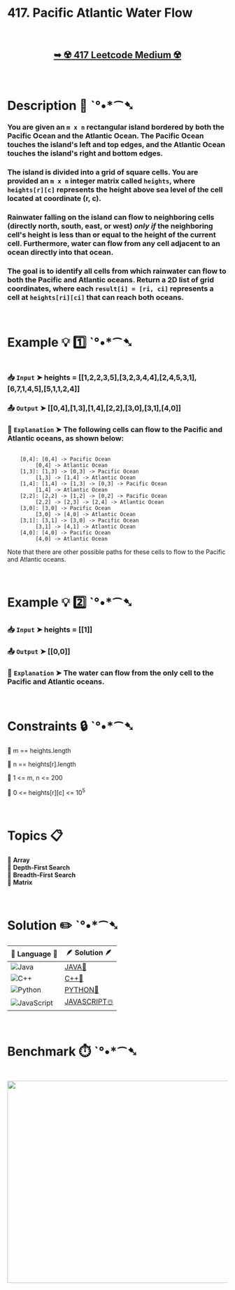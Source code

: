 # 417. Pacific Atlantic Water Flow

</br>

<h2 align="center"> 

<a href="https://leetcode.com/problems/pacific-atlantic-water-flow/description/"><strong>➥ ☢️ 417 Leetcode Medium ☢️ </strong></a>
</h2>

</br>

# Description 📜 ˋ°•*⁀➷

### You are given an `m x n` rectangular island bordered by both the Pacific Ocean and the Atlantic Ocean. The Pacific Ocean touches the island's left and top edges, and the Atlantic Ocean touches the island's right and bottom edges.

### The island is divided into a grid of square cells. You are provided an `m x n` integer matrix called `heights`, where `heights[r][c]` represents the height above sea level of the cell located at coordinate (r, c).

### Rainwater falling on the island can flow to neighboring cells (directly north, south, east, or west) *only if* the neighboring cell's height is less than or equal to the height of the current cell. Furthermore, water can flow from any cell adjacent to an ocean directly into that ocean.

### The goal is to identify all cells from which rainwater can flow to both the Pacific and Atlantic oceans. Return a 2D list of grid coordinates, where each `result[i] = [ri, ci]` represents a cell at `heights[ri][ci]` that can reach both oceans.

</br>

# Example 💡 1️⃣ ˋ°•*⁀➷

<img src="" width="" height=""/>

  ### 📥 `Input`  ➤ heights = [[1,2,2,3,5],[3,2,3,4,4],[2,4,5,3,1],[6,7,1,4,5],[5,1,1,2,4]]

  ### 📤 `Output`  ➤ [[0,4],[1,3],[1,4],[2,2],[3,0],[3,1],[4,0]]

  ### 🔦 `Explanation`  ➤ The following cells can flow to the Pacific and Atlantic oceans, as shown below:

```JS

    [0,4]: [0,4] -> Pacific Ocean
         [0,4] -> Atlantic Ocean
    [1,3]: [1,3] -> [0,3] -> Pacific Ocean
         [1,3] -> [1,4] -> Atlantic Ocean
    [1,4]: [1,4] -> [1,3] -> [0,3] -> Pacific Ocean
         [1,4] -> Atlantic Ocean
    [2,2]: [2,2] -> [1,2] -> [0,2] -> Pacific Ocean
         [2,2] -> [2,3] -> [2,4] -> Atlantic Ocean
    [3,0]: [3,0] -> Pacific Ocean
         [3,0] -> [4,0] -> Atlantic Ocean
    [3,1]: [3,1] -> [3,0] -> Pacific Ocean
         [3,1] -> [4,1] -> Atlantic Ocean
    [4,0]: [4,0] -> Pacific Ocean
         [4,0] -> Atlantic Ocean
```

Note that there are other possible paths for these cells to flow to the Pacific and Atlantic oceans.

</br>

# Example 💡 2️⃣ ˋ°•*⁀➷

  ### 📥 `Input` ➤ heights = [[1]]

  ### 📤 `Output`  ➤ [[0,0]]

  ### 🔦 `Explanation` ➤ The water can flow from the only cell to the Pacific and Atlantic oceans.

</br>

# Constraints 🔒 ˋ°•*⁀➷

🔹 m == heights.length </br>

🔹 n == heights[r].length </br>

🔹 1 <= m, n <= 200 </br>

🔹 0 <= heights[r][c] <= 10<sup>5</sup> </br>

</br>

# Topics 📋 

🔸 **Array**  </br>
🔸 **Depth-First Search**  </br>
🔸 **Breadth-First Search** </br>
🔸 **Matrix** </br>

</br>

# Solution ✏️ ˋ°•*⁀➷

| 📒 Language 📒  | 🪶 Solution 🪶 |
| ------------- | ------------- |
|  ![Java](https://img.shields.io/badge/java-%23ED8B00.svg?style=for-the-badge&logo=openjdk&logoColor=white)  | [JAVA🍁]() |
|  ![C++](https://img.shields.io/badge/c++-%2300599C.svg?style=for-the-badge&logo=c%2B%2B&logoColor=white)  | [C++🎲]()  |
|  ![Python](https://img.shields.io/badge/python-3670A0?style=for-the-badge&logo=python&logoColor=ffdd54)    | [PYTHON🍰]() |
| ![JavaScript](https://img.shields.io/badge/javascript-%23323330.svg?style=for-the-badge&logo=javascript&logoColor=%23F7DF1E)   | [JAVASCRIPT☃️]() |

</br>

# Benchmark ⏱️ ˋ°•*⁀➷

<h1  align="center" >

<img src ="https://github.com/user-attachments/assets/403994e9-9010-42e0-97d7-60e5a612bb6d" width = "700px" height="462px" />

</h1>
